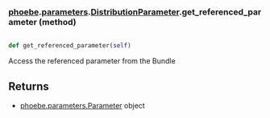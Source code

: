 ### [phoebe](phoebe.md).[parameters](phoebe.parameters.md).[DistributionParameter](phoebe.parameters.DistributionParameter.md).get_referenced_parameter (method)


```py

def get_referenced_parameter(self)

```



Access the referenced parameter from the Bundle

Returns
----------
* [phoebe.parameters.Parameter](phoebe.parameters.Parameter.md) object

